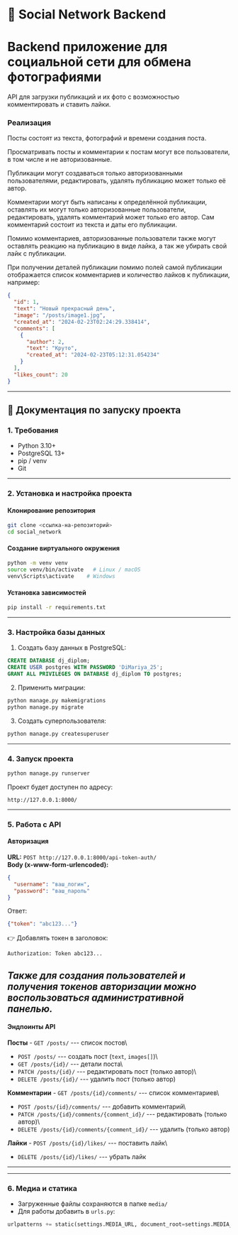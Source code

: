 # 📸 Social Network Backend
# Backend приложение для социальной сети для обмена фотографиями
API для загрузки публикаций и их фото с возможностью комментировать и ставить лайки.

### Реализация

Посты состоят из текста, фотографий и времени создания поста.

Просматривать посты и комментарии к постам могут все пользователи, в том числе и не авторизованные.

Публикации могут создаваться только авторизованными пользователями, редактировать, удалять публикацию может только её 
автор.

Комментарии могут быть написаны к определённой публикации, оставлять их могут только авторизованные пользователи,
редактировать, удалять комментарий может только его автор.
Сам комментарий состоит из текста и даты его публикации.

Помимо комментариев, авторизованные пользователи также могут оставлять реакцию на публикацию в виде лайка, а так же 
убирать свой лайк с публикации.

При получении деталей публикации помимо полей самой публикации отображается список комментариев и количество 
лайков к публикации, например:

```json
{
  "id": 1,
  "text": "Новый прекрасный день",
  "image": "/posts/image1.jpg",
  "created_at": "2024-02-23T02:24:29.338414",
  "comments": [
    {
      "author": 2,
      "text": "Круто",
      "created_at": "2024-02-23T05:12:31.054234"
    }
  ],
  "likes_count": 20
}
```

-----
## 📘 Документация по запуску проекта

### 1. Требования

-   Python 3.10+
-   PostgreSQL 13+
-   pip / venv
-   Git

------------------------------------------------------------------------

### 2. Установка и настройка проекта

#### Клонирование репозитория

``` bash
git clone <ссылка-на-репозиторий>
cd social_network
```

#### Создание виртуального окружения

``` bash
python -m venv venv
source venv/bin/activate   # Linux / macOS
venv\Scripts\activate    # Windows
```

#### Установка зависимостей

``` bash
pip install -r requirements.txt
```

------------------------------------------------------------------------

### 3. Настройка базы данных

1.  Создать базу данных в PostgreSQL:

``` sql
CREATE DATABASE dj_diplom;
CREATE USER postgres WITH PASSWORD 'DiMariya_25';
GRANT ALL PRIVILEGES ON DATABASE dj_diplom TO postgres;
```

2.  Применить миграции:

``` bash
python manage.py makemigrations
python manage.py migrate
```

3.  Создать суперпользователя:

``` bash
python manage.py createsuperuser
```

------------------------------------------------------------------------

### 4. Запуск проекта

``` bash
python manage.py runserver
```

Проект будет доступен по адресу:

    http://127.0.0.1:8000/

------------------------------------------------------------------------

### 5. Работа с API

#### Авторизация

**URL:** `POST http://127.0.0.1:8000/api-token-auth/`\
**Body (x-www-form-urlencoded):**

``` json
{
  "username": "ваш_логин",
  "password": "ваш_пароль"
}
```

Ответ:

``` json
{"token": "abc123..."}
```

👉 Добавлять токен в заголовок:

    Authorization: Token abc123...


  ***Также для создания пользователей и получения токенов авторизации можно воспользоваться административной панелью.***
------------------------------------------------------------------------

#### Эндпоинты API

**Посты** - `GET /posts/` --- список постов\
- `POST /posts/` --- создать пост (`text`, `images[]`)\
- `GET /posts/{id}/` --- детали поста\
- `PATCH /posts/{id}/` --- редактировать пост (только автор)\
- `DELETE /posts/{id}/` --- удалить пост (только автор)

**Комментарии** - `GET /posts/{id}/comments/` --- список комментариев\
- `POST /posts/{id}/comments/` --- добавить комментарий\
- `PATCH /posts/{id}/comments/{comment_id}/` --- редактировать (только
автор)\
- `DELETE /posts/{id}/comments/{comment_id}/` --- удалить (только автор)

**Лайки** - `POST /posts/{id}/likes/` --- поставить лайк\
- `DELETE /posts/{id}/likes/` --- убрать лайк

------------------------------------------------------------------------

------------------------------------------------------------------------

### 6. Медиа и статика

-   Загруженные файлы сохраняются в папке `media/`
-   Для работы добавить в `urls.py`:

``` python
urlpatterns += static(settings.MEDIA_URL, document_root=settings.MEDIA_ROOT)
```
